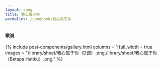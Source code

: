 ```yaml
---
layout: song
title: 我心属于祢
permalink: /songbook/我心属于祢
---
```


#### 歌谱

{% include post-components/gallery.html
    columns = 1
    full_width = true
    images = "/library/sheet/我心属于你（D调）.png,/library/sheet/我心属于你（Betapa Hatiku）.png,"
%}
